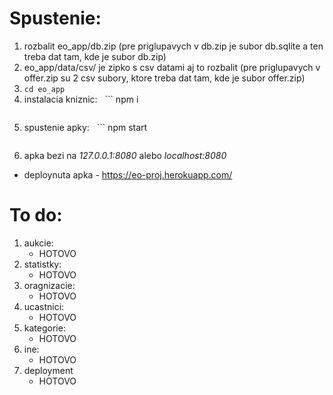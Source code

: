 # Spustenie:
 1. rozbalit eo_app/db.zip (pre priglupavych v db.zip je subor db.sqlite a ten treba dat tam, kde je subor db.zip)
 2. eo_app/data/csv/ je zipko s csv datami aj to rozbalit (pre priglupavych v offer.zip su 2 csv subory, ktore treba dat tam, kde je subor offer.zip)
 3. ```cd eo_app```
 4. instalacia kniznic:
&nbsp; ```
       npm i
       ```
 5. spustenie apky:
&nbsp; ```
       npm start
       ```
 6. apka bezi na *127.0.0.1:8080* alebo *localhost:8080* 
 - deploynuta apka - https://eo-proj.herokuapp.com/ 

# To do:
1. aukcie:
    - HOTOVO
2. statistky:
    - HOTOVO
3. oragnizacie:
   - HOTOVO
4. ucastnici:
    - HOTOVO
5. kategorie:
    - HOTOVO
6. ine:
    - HOTOVO
7. deployment
   - HOTOVO 
